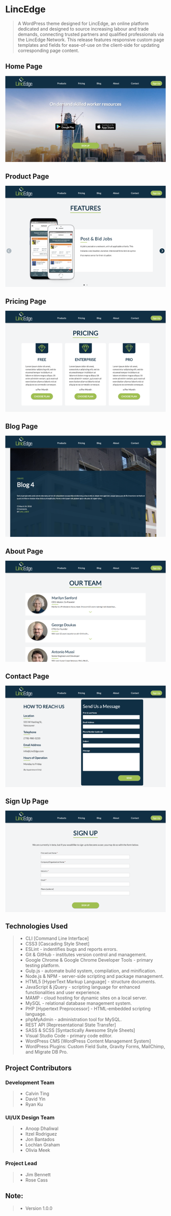 # LincEdge 
> A WordPress theme designed for LincEdge, an online platform dedicated and designed to source increasing labour and trade demands, connecting trusted partners and qualified professionals via the LincEdge Network. This release features responsive custom page templates and fields for ease-of-use on the client-side for updating corresponding page content.

## Home Page
<img src="./themes/linc-edge/images/preview-images/home-page.png"/>

## Product Page
<img src="./themes/linc-edge/images/preview-images/features-page.png"/>

## Pricing Page
<img src="./themes/linc-edge/images/preview-images/pricing-page.png"/>

## Blog Page
<img src="./themes/linc-edge/images/preview-images/blog-page.png"/>

## About Page 
<img src="./themes/linc-edge/images/preview-images/team-page.png"/>

## Contact Page 
<img src="./themes/linc-edge/images/preview-images/contact-page.png"/>

## Sign Up Page
<img src="./themes/linc-edge/images/preview-images/signup-page.png"/>

## Technologies Used 
> * CLI [Command Line Interface]
> * CSS3 [Cascading Style Sheet] 
> * ESLint - indentifies bugs and reports errors.
> * Git & GitHub - institutes version control and management.
> * Google Chrome & Google Chrome Developer Tools - primary testing platform.
> * Gulp.js - automate build system, compilation, and minification.
> * Node.js & NPM - server-side scripting and package management.
> * HTML5 [HyperText Markup Language] - structure documents.
> * JavaScript & jQuery - scripting language for enhanced functionalities and user experience.
> * MAMP - cloud hosting for dynamic sites on a local server.
> * MySQL - relational database management system.
> * PHP [Hypertext Preprocessor] - HTML-embedded scripting language.
> * phpMyAdmin - administration tool for MySQL.
> * REST API [Representational State Transfer]
> * SASS & SCSS [Syntactically Awesome Style Sheets]
> * Visual Studio Code - primary code editor.
> * WordPress CMS [WordPress Content Management System]
> * WordPress Plugins: Custom Field Suite, Gravity Forms, MailChimp, and Migrate DB Pro.

## Project Contributors
### Development Team
> * Calvin Ting
> * David Yin
> * Ryan Ku

### UI/UX Design Team
> * Anoop Dhaliwal
> * Itzel Rodriguez
> * Jon Bantados
> * Lochlan Graham
> * Olivia Meek

### Project Lead
> * Jim Bennett
> * Rose Cass

## Note:
> * Version 1.0.0